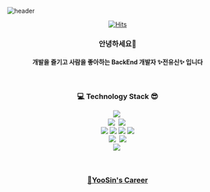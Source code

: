 ![header](https://capsule-render.vercel.app/api?type=waving&color=gradient&height=200&text=👩‍💻%20Jeon%20Yoo%20Sin&animation=twinkling&fontAlignY=30&fontColor=black&fontSize=50)

<div align=center>

[![Hits](https://hits.seeyoufarm.com/api/count/incr/badge.svg?url=https%3A%2F%2Fgithub.com%2FJeonYooSin&count_bg=%2379C83D&title_bg=%23555555&icon=&icon_color=%23E7E7E7&title=hits&edge_flat=false)](https://hits.seeyoufarm.com)

</div>

<h3 align="center">안녕하세요👋</h3>
<h4 align="center">
  개발을 즐기고 사람을 좋아하는 BackEnd 개발자 ✨전유신✨ 입니다
</h4>

<br>
<h3 align="center">💻 Technology Stack 😎</h3>
<p align="center">
  <img src="https://img.shields.io/badge/Main-JAVA-orange"/>&nbsp
  <br>
  <img src="https://img.shields.io/badge/-Spring-orange"/>&nbsp
  <img src="https://img.shields.io/badge/-SpringBoot-orange"/>&nbsp
  <br>
  <img src="https://img.shields.io/badge/-Oracle-navy"/>
  <img src="https://img.shields.io/badge/-MariaDB-navy"/>
  <img src="https://img.shields.io/badge/-MySQL-navy"/>
  <img src="https://img.shields.io/badge/-redis-blue"/>
  <br>
  <img src="https://img.shields.io/badge/-JAVASCRIPT-yellow"/>&nbsp
  <img src="https://img.shields.io/badge/-Nodejs-yellow"/>
  <br>
  <img src="https://img.shields.io/badge/-Git-black"/>&nbsp
</p>

<br>
<h3 align=center>

[📃YooSin's Career](https://github.com/JeonYooSin/JeonYooSin/blob/main/Career.md)

</h3>
<!--
**JeonYooSin/JeonYooSin** is a ✨ _special_ ✨ repository because its `README.md` (this file) appears on your GitHub profile.

Here are some ideas to get you started:

- 🔭 I’m currently working on ...
- 🌱 I’m currently learning ...
- 👯 I’m looking to collaborate on ...
- 🤔 I’m looking for help with ...
- 💬 Ask me about ...
- 📫 How to reach me: ...
- 😄 Pronouns: ...
- ⚡ Fun fact: ...
-->
